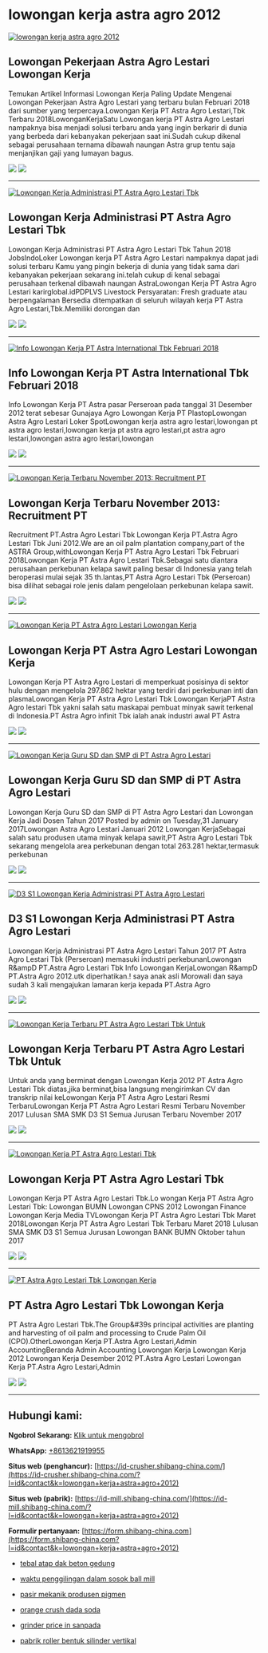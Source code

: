 # lowongan kerja astra agro 2012

<a href="https://swt.shibang-china.com/?l=id&img&k=lowongan+kerja+astra+agro+2012" target="_blank">![lowongan kerja astra agro 2012](http://static.shibang-china.com/all-800x300/561.jpg)</a>

## Lowongan Pekerjaan Astra Agro Lestari Lowongan Kerja
Temukan Artikel Informasi Lowongan Kerja Paling Update Mengenai Lowongan Pekerjaan Astra Agro Lestari yang terbaru bulan Februari 2018 dari sumber yang terpercaya.Lowongan Kerja PT Astra Agro Lestari,Tbk Terbaru 2018LowonganKerjaSatu Lowongan kerja PT Astra Agro Lestari nampaknya bisa menjadi solusi terbaru anda yang ingin berkarir di dunia yang berbeda dari kebanyakan pekerjaan saat ini.Sudah cukup dikenal sebagai perusahaan ternama dibawah naungan Astra grup tentu saja menjanjikan gaji yang lumayan bagus.


<a href="https://whatsapp.shibangsoft.com/WhatsApp.php" target="_blank" title="WhatsApp">![](http://static.shibang-china.com/icon/whatsapp.png)</a> <a href="https://swt.shibang-china.com/?l=id&icon&k=lowongan+kerja+astra+agro+2012" target="_blank">![](http://static.shibang-china.com/icon/chat-id.png)</a>

---

<a href="https://swt.shibang-china.com/?l=id&img&k=lowongan+kerja+astra+agro+2012" target="_blank">![Lowongan Kerja Administrasi PT Astra Agro Lestari Tbk](http://static.shibang-china.com/all-800x300/619.jpg)</a>

## Lowongan Kerja Administrasi PT Astra Agro Lestari Tbk
Lowongan Kerja Administrasi PT Astra Agro Lestari Tbk Tahun 2018 JobsIndoLoker Lowongan kerja PT Astra Agro Lestari nampaknya dapat jadi solusi terbaru Kamu yang pingin bekerja di dunia yang tidak sama dari kebanyakan pekerjaan sekarang ini.telah cukup di kenal sebagai perusahaan terkenal dibawah naungan AstraLowongan Kerja PT Astra Agro Lestari karirglobal.idPDPLVS Livestock Persyaratan: Fresh graduate atau berpengalaman Bersedia ditempatkan di seluruh wilayah kerja PT Astra Agro Lestari,Tbk.Memiliki dorongan dan


<a href="https://whatsapp.shibangsoft.com/WhatsApp.php" target="_blank" title="WhatsApp">![](http://static.shibang-china.com/icon/whatsapp.png)</a> <a href="https://swt.shibang-china.com/?l=id&icon&k=lowongan+kerja+astra+agro+2012" target="_blank">![](http://static.shibang-china.com/icon/chat-id.png)</a>

---

<a href="https://swt.shibang-china.com/?l=id&img&k=lowongan+kerja+astra+agro+2012" target="_blank">![Info Lowongan Kerja PT Astra International Tbk Februari 2018](http://static.shibang-china.com/all-800x300/804.jpg)</a>

## Info Lowongan Kerja PT Astra International Tbk Februari 2018
Info Lowongan Kerja PT Astra pasar Perseroan pada tanggal 31 Desember 2012 terat sebesar Gunajaya Agro Lowongan Kerja PT PlastopLowongan Astra Agro Lestari Loker SpotLowongan kerja astra agro lestari,lowongan pt astra agro lestari,lowongan kerja pt astra agro lestari,pt astra agro lestari,lowongan astra agro lestari,lowongan


<a href="https://whatsapp.shibangsoft.com/WhatsApp.php" target="_blank" title="WhatsApp">![](http://static.shibang-china.com/icon/whatsapp.png)</a> <a href="https://swt.shibang-china.com/?l=id&icon&k=lowongan+kerja+astra+agro+2012" target="_blank">![](http://static.shibang-china.com/icon/chat-id.png)</a>

---

<a href="https://swt.shibang-china.com/?l=id&img&k=lowongan+kerja+astra+agro+2012" target="_blank">![Lowongan Kerja Terbaru November 2013: Recruitment PT](http://static.shibang-china.com/all-800x300/291.jpg)</a>

## Lowongan Kerja Terbaru November 2013: Recruitment PT
Recruitment PT.Astra Agro Lestari Tbk Lowongan Kerja PT.Astra Agro Lestari Tbk Juni 2012.We are an oil palm plantation company,part of the ASTRA Group,withLowongan Kerja PT Astra Agro Lestari Tbk Februari 2018Lowongan Kerja PT Astra Agro Lestari Tbk.Sebagai satu diantara perusahaan perkebunan kelapa sawit paling besar di Indonesia yang telah beroperasi mulai sejak 35 th.lantas,PT Astra Agro Lestari Tbk (Perseroan) bisa dilihat sebagai role jenis dalam pengelolaan perkebunan kelapa sawit.


<a href="https://whatsapp.shibangsoft.com/WhatsApp.php" target="_blank" title="WhatsApp">![](http://static.shibang-china.com/icon/whatsapp.png)</a> <a href="https://swt.shibang-china.com/?l=id&icon&k=lowongan+kerja+astra+agro+2012" target="_blank">![](http://static.shibang-china.com/icon/chat-id.png)</a>

---

<a href="https://swt.shibang-china.com/?l=id&img&k=lowongan+kerja+astra+agro+2012" target="_blank">![Lowongan Kerja PT Astra Agro Lestari Lowongan Kerja](http://static.shibang-china.com/all-800x300/471.jpg)</a>

## Lowongan Kerja PT Astra Agro Lestari Lowongan Kerja
Lowongan Kerja PT Astra Agro Lestari di memperkuat posisinya di sektor hulu dengan mengelola 297.862 hektar yang terdiri dari perkebunan inti dan plasmaLowongan Kerja PT Astra Agro Lestari Tbk Lowongan KerjaPT Astra Agro lestari Tbk yakni salah satu maskapai pembuat minyak sawit terkenal di Indonesia.PT Astra Agro infinit Tbk ialah anak industri awal PT Astra


<a href="https://whatsapp.shibangsoft.com/WhatsApp.php" target="_blank" title="WhatsApp">![](http://static.shibang-china.com/icon/whatsapp.png)</a> <a href="https://swt.shibang-china.com/?l=id&icon&k=lowongan+kerja+astra+agro+2012" target="_blank">![](http://static.shibang-china.com/icon/chat-id.png)</a>

---

<a href="https://swt.shibang-china.com/?l=id&img&k=lowongan+kerja+astra+agro+2012" target="_blank">![Lowongan Kerja Guru SD dan SMP di PT Astra Agro Lestari](http://static.shibang-china.com/all-800x300/454.jpg)</a>

## Lowongan Kerja Guru SD dan SMP di PT Astra Agro Lestari
Lowongan Kerja Guru SD dan SMP di PT Astra Agro Lestari dan Lowongan Kerja Jadi Dosen Tahun 2017 Posted by admin on Tuesday,31 January 2017Lowongan Astra Agro Lestari Januari 2012 Lowongan KerjaSebagai salah satu produsen utama minyak kelapa sawit,PT Astra Agro Lestari Tbk sekarang mengelola area perkebunan dengan total 263.281 hektar,termasuk perkebunan


<a href="https://whatsapp.shibangsoft.com/WhatsApp.php" target="_blank" title="WhatsApp">![](http://static.shibang-china.com/icon/whatsapp.png)</a> <a href="https://swt.shibang-china.com/?l=id&icon&k=lowongan+kerja+astra+agro+2012" target="_blank">![](http://static.shibang-china.com/icon/chat-id.png)</a>

---

<a href="https://swt.shibang-china.com/?l=id&img&k=lowongan+kerja+astra+agro+2012" target="_blank">![D3 S1 Lowongan Kerja Administrasi PT Astra Agro Lestari](http://static.shibang-china.com/all-800x300/879.jpg)</a>

## D3 S1 Lowongan Kerja Administrasi PT Astra Agro Lestari
Lowongan Kerja Administrasi PT Astra Agro Lestari Tahun 2017 PT Astra Agro Lestari Tbk (Perseroan) memasuki industri perkebunanLowongan R&ampD PT.Astra Agro Lestari Tbk Info Lowongan KerjaLowongan R&ampD PT.Astra Agro 2012.utk diperhatikan.! saya anak asli Morowali dan saya sudah 3 kali mengajukan lamaran kerja kepada PT.Astra Agro


<a href="https://whatsapp.shibangsoft.com/WhatsApp.php" target="_blank" title="WhatsApp">![](http://static.shibang-china.com/icon/whatsapp.png)</a> <a href="https://swt.shibang-china.com/?l=id&icon&k=lowongan+kerja+astra+agro+2012" target="_blank">![](http://static.shibang-china.com/icon/chat-id.png)</a>

---

<a href="https://swt.shibang-china.com/?l=id&img&k=lowongan+kerja+astra+agro+2012" target="_blank">![Lowongan Kerja Terbaru PT Astra Agro Lestari Tbk Untuk](http://static.shibang-china.com/all-800x300/101.jpg)</a>

## Lowongan Kerja Terbaru PT Astra Agro Lestari Tbk Untuk
Untuk anda yang berminat dengan Lowongan Kerja 2012 PT Astra Agro Lestari Tbk diatas,jika berminat,bisa langsung mengirimkan CV dan transkrip nilai keLowongan Kerja PT Astra Agro Lestari Resmi TerbaruLowongan Kerja PT Astra Agro Lestari Resmi Terbaru November 2017 Lulusan SMA SMK D3 S1 Semua Jurusan Terbaru November 2017


<a href="https://whatsapp.shibangsoft.com/WhatsApp.php" target="_blank" title="WhatsApp">![](http://static.shibang-china.com/icon/whatsapp.png)</a> <a href="https://swt.shibang-china.com/?l=id&icon&k=lowongan+kerja+astra+agro+2012" target="_blank">![](http://static.shibang-china.com/icon/chat-id.png)</a>

---

<a href="https://swt.shibang-china.com/?l=id&img&k=lowongan+kerja+astra+agro+2012" target="_blank">![Lowongan Kerja PT Astra Agro Lestari Tbk](http://static.shibang-china.com/all-800x300/97.jpg)</a>

## Lowongan Kerja PT Astra Agro Lestari Tbk
Lowongan Kerja PT Astra Agro Lestari Tbk.Lo wongan Kerja PT Astra Agro Lestari Tbk: Lowongan BUMN Lowongan CPNS 2012 Lowongan Finance Lowongan Kerja Media TVLowongan Kerja PT Astra Agro Lestari Tbk Maret 2018Lowongan Kerja PT Astra Agro Lestari Tbk Terbaru Maret 2018 Lulusan SMA SMK D3 S1 Semua Jurusan Lowongan BANK BUMN Oktober tahun 2017


<a href="https://whatsapp.shibangsoft.com/WhatsApp.php" target="_blank" title="WhatsApp">![](http://static.shibang-china.com/icon/whatsapp.png)</a> <a href="https://swt.shibang-china.com/?l=id&icon&k=lowongan+kerja+astra+agro+2012" target="_blank">![](http://static.shibang-china.com/icon/chat-id.png)</a>

---

<a href="https://swt.shibang-china.com/?l=id&img&k=lowongan+kerja+astra+agro+2012" target="_blank">![PT Astra Agro Lestari Tbk Lowongan Kerja](http://static.shibang-china.com/all-800x300/847.jpg)</a>

## PT Astra Agro Lestari Tbk Lowongan Kerja
PT Astra Agro Lestari Tbk.The Group&#39s principal activities are planting and harvesting of oil palm and processing to Crude Palm Oil (CPO).OtherLowongan Kerja PT.Astra Agro Lestari,Admin AccountingBeranda Admin Accounting Lowongan Kerja Lowongan Kerja 2012 Lowongan Kerja Desember 2012 PT.Astra Agro Lestari Lowongan Kerja PT.Astra Agro Lestari,Admin


<a href="https://whatsapp.shibangsoft.com/WhatsApp.php" target="_blank" title="WhatsApp">![](http://static.shibang-china.com/icon/whatsapp.png)</a> <a href="https://swt.shibang-china.com/?l=id&icon&k=lowongan+kerja+astra+agro+2012" target="_blank">![](http://static.shibang-china.com/icon/chat-id.png)</a>

---
## Hubungi kami:

**Ngobrol Sekarang:** [Klik untuk mengobrol](https://swt.shibang-china.com?l=id&contact&k=lowongan+kerja+astra+agro+2012)

**WhatsApp:**  [+8613621919955](https://whatsapp.shibangsoft.com/WhatsApp.php)

**Situs web (penghancur):** [https://id-crusher.shibang-china.com/](https://id-crusher.shibang-china.com/?l=id&contact&k=lowongan+kerja+astra+agro+2012)

**Situs web (pabrik):** [https://id-mill.shibang-china.com/](https://id-mill.shibang-china.com/?l=id&contact&k=lowongan+kerja+astra+agro+2012)

**Formulir pertanyaan:** [https://form.shibang-china.com](https://form.shibang-china.com?l=id&contact&k=lowongan+kerja+astra+agro+2012)

* [tebal atap dak beton gedung](../40/tebal%20atap%20dak%20beton%20gedung.md)

* [waktu penggilingan dalam sosok ball mill](../39/waktu%20penggilingan%20dalam%20sosok%20ball%20mill.md)

* [pasir mekanik produsen pigmen](../34/pasir%20mekanik%20produsen%20pigmen.md)

* [orange crush dada soda](../31/orange%20crush%20dada%20soda.md)

* [grinder price in sanpada](../38/grinder%20price%20in%20sanpada.md)

* [pabrik roller bentuk silinder vertikal](../31/pabrik%20roller%20bentuk%20silinder%20vertikal.md)